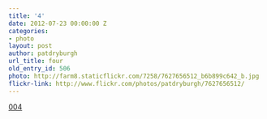 ```yaml
---
title: '4'
date: 2012-07-23 00:00:00 Z
categories:
- photo
layout: post
author: patdryburgh
url_title: four
old_entry_id: 506
photo: http://farm8.staticflickr.com/7258/7627656512_b6b899c642_b.jpg
flickr-link: http://www.flickr.com/photos/patdryburgh/7627656512/
---
```


[004](http://www.flickr.com/photos/patdryburgh/7627656512/)